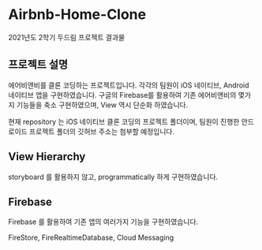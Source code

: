 # Airbnb-Home-Clone

2021년도 2학기 두드림 프로젝트 결과물

## 프로젝트 설명

에어비앤비를 클론 코딩하는 프로젝트입니다. 각각의 팀원이 iOS 네이티브, Android 네이티브 앱을 구현하였습니다. 구글의 Firebase를 활용하여 기존 에어비앤비의 몇가지 기능들을 축소 구현하였으며, View 역시 단순화 하였습니다.

현재 repository 는 iOS 네이티브 클론 코딩의 프로젝트 폴더이며, 팀원이 진행한 안드로이드 프로젝트 폴더의 깃허브 주소는 첨부할 예정입니다.

## View Hierarchy

storyboard 를 활용하지 않고, programmatically 하게 구현하였습니다. 

## Firebase

Firebase 를 활용하여 기존 앱의 여러가지 기능을 구현하였습니다.

FireStore, FireRealtimeDatabase, Cloud Messaging

